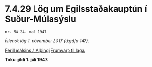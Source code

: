 # 7.4.29 Lög um Egilsstaðakauptún í Suður-Múlasýslu

`nr. 58 24. maí 1947`

_Íslensk lög 1. nóvember 2017 (útgáfa 147)._

[Ferill málsins á Alþingi](https://www.althingi.is/thingstorf/thingmalalistar-eftir-thingum/ferill/?ltg=66&mnr=209)
[Frumvarp til laga.](https://www.althingi.is/altext/66/s/pdf/0578.pdf)

**Tóku gildi 1. júlí 1947.**

